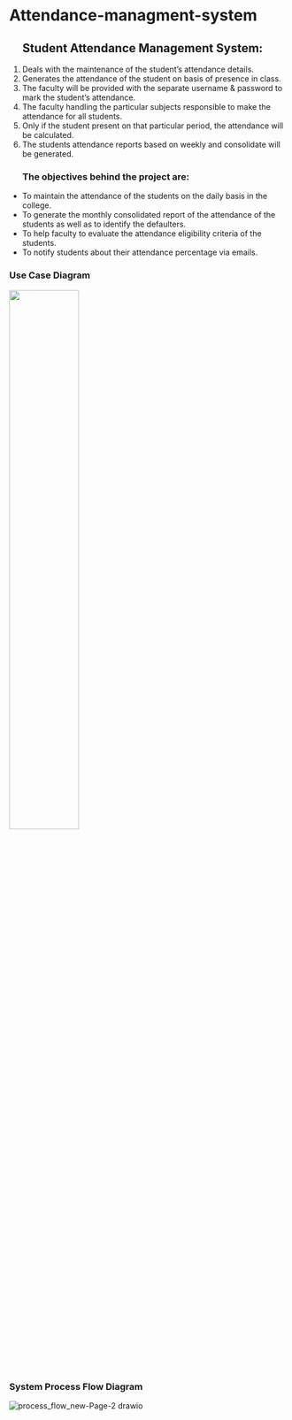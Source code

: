 # Attendance-managment-system

<ol>
<h2>Student Attendance Management System:</h2>
<li>Deals with the maintenance of the student’s attendance details.</li>
<li>Generates the attendance of the student on basis of presence in class.</li>
<li>The faculty will be provided with the separate username & password to mark the student’s attendance.</li>
<li>The faculty handling the particular subjects responsible to make the attendance for all students. </li>
<li>Only if the student present on that particular period, the attendance will be calculated. </li>
<li>The students attendance reports based on weekly and consolidate will be generated.</li>
</ol>

<ul>
<h3>The objectives behind the project are:</h3>
<li>To maintain the attendance of the students on the daily basis in the college.</li>
<li>To generate the monthly consolidated report of the attendance of the students as well as to identify the defaulters.</li>
<li>To help faculty to evaluate the attendance eligibility criteria of the students.</li>
<li>To notify students about their attendance percentage via emails.</li>
</ul>

<h3>Use Case Diagram</h3>
<img
src="url('![use case](https://user-images.githubusercontent.com/65117013/210491472-f51bd2cd-6ae5-4f5b-b554-548719c25362.jpg)')" width="50%">

<h3>System Process Flow Diagram</h3>

![process_flow_new-Page-2 drawio](https://user-images.githubusercontent.com/65117013/210492026-bd41d939-9359-4435-9409-f781b835ea96.png)

